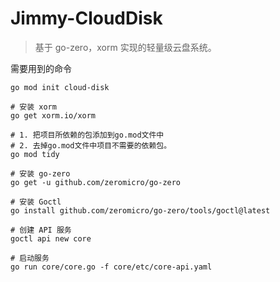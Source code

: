 # Jimmy-CloudDisk

> 基于 go-zero，xorm 实现的轻量级云盘系统。

需要用到的命令

```text
go mod init cloud-disk

# 安装 xorm
go get xorm.io/xorm

# 1. 把项目所依赖的包添加到go.mod文件中
# 2. 去掉go.mod文件中项目不需要的依赖包。
go mod tidy

# 安装 go-zero
go get -u github.com/zeromicro/go-zero

# 安装 Goctl
go install github.com/zeromicro/go-zero/tools/goctl@latest

# 创建 API 服务
goctl api new core

# 启动服务
go run core/core.go -f core/etc/core-api.yaml
```
